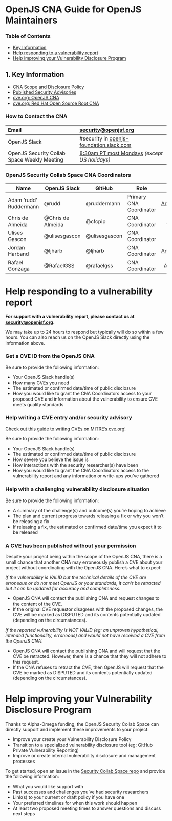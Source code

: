 # OpenJS CNA Guide for OpenJS Maintainers

### Table of Contents
- [Key Information](#key-information)
- [Help responding to a vulnerability report](#help-responding-to-a-vulnerability-report)
- [Help improving your Vulnerability Disclosure Program](#help-improving-your-vulnerability-disclosure-program)

## 1. Key Information

* [CNA Scope and Disclosure Policy](https://security.openjsf.org)  
* [Published Security Advisories](https://security.openjsf.org/security-advisories.html)  
* [cve.org: OpenJS CNA](https://www.cve.org/PartnerInformation/ListofPartners/partner/openjs)  
* [cve.org: Red Hat Open Source Root CNA](https://www.cve.org/PartnerInformation/ListofPartners/partner/redhat)

### How to Contact the CNA

| Email | [security@openjsf.org](mailto:security@openjsf.org) |
| :---- | :---- |
| OpenJS Slack | \#security in [openjs-foundation.slack.com](https://openjs-foundation.slack.com/) |
| OpenJS Security Collab Space Weekly Meeting | [8:30am PT most Mondays](https://calendar.openjsf.org) *(except US holidays)* |

### OpenJS Security Collab Space CNA Coordinators

| Name | OpenJS Slack | GitHub | Role | Time Zone |
| ----- | ----- | ----- | ----- | :---: |
| Adam ‘rudd’ Ruddermann | @rudd | @ruddermann | Primary CNA Coordinator | [America/Los_Angeles](https://www.timeanddate.com/time/zone/usa/los-angeles) |
| Chris de Almeida | @Chris de Almeida  | @ctcpip | CNA Coordinator |[America/Chicago](https://www.timeanddate.com/time/zone/usa/chicago) |
| Ulises Gascon | @ulisesgascon | @ulisesgascon | CNA Coordinator | [Europe/Madrid](https://www.timeanddate.com/time/zone/spain/madrid) |
| Jordan Harband | @ljharb | @ljharb | CNA Coordinator | [America/Los_Angeles](https://www.timeanddate.com/time/zone/usa/los-angeles) |
| Rafael Gonzaga | @RafaelGSS | @rafaelgss | CNA Coordinator | [America/Sao_Paulo](https://www.timeanddate.com/time/zone/brazil/sao-paulo) |

# Help responding to a vulnerability report

**For support with a vulnerability report, please contact us at [security@openjsf.org](mailto:security@openjsf.org).**

We may take up to 24 hours to respond but typically will do so within a few hours. You can also reach us on the OpenJS Slack directly using the information above.

### **Get a CVE ID from the OpenJS CNA**

Be sure to provide the following information:

* Your OpenJS Slack handle(s)  
* How many CVEs you need  
* The estimated or confirmed date/time of public disclosure  
* How you would like to grant the CNA Coordinators access to your proposed CVE and information about the vulnerability to ensure CVE meets quality standards

### **Help writing a CVE entry and/or security advisory**

[Check out this guide to writing CVEs on MITRE’s cve.org\!](https://www.cve.org/Resources/Roles/Cnas/CVE_Record_Creation.pptx)

Be sure to provide the following information:

* Your OpenJS Slack handle(s)  
* The estimated or confirmed date/time of public disclosure  
* How severe you believe the issue is  
* How interactions with the security researcher(s) have been  
* How you would like to grant the CNA Coordinators access to the vulnerability report and any information or write-ups you’ve gathered

### **Help with a challenging vulnerability disclosure situation**

Be sure to provide the following information:

* A summary of the challenge(s) and outcome(s) you’re hoping to achieve  
* The plan and current progress towards releasing a fix or why you won’t be releasing a fix  
* If releasing a fix, the estimated or confirmed date/time you expect it to be released

### **A CVE has been published without your permission**

Despite your project being within the scope of the OpenJS CNA, there is a small chance that another CNA may erroneously publish a CVE about your project without coordinating with the OpenJS CNA. Here’s what to expect:

*If the vulnerability is VALID but the technical details of the CVE are erroneous or do not meet OpenJS or your standards, it can’t be retracted but it can be updated for accuracy and completeness.*

* OpenJS CNA will contact the publishing CNA and request changes to the content of the CVE.  
* If the original CVE requestor disagrees with the proposed changes, the CVE will be marked as DISPUTED and its contents potentially updated (depending on the circumstances).

*If the reported vulnerability is NOT VALID (eg: an unproven hypothetical, intended functionality, erroneous) and would not have received a CVE from the OpenJS CNA:*

* OpenJS CNA will contact the publishing CNA and will request that the CVE be retracted. However, there is a chance that they will not adhere to this request.  
* If the CNA refuses to retract the CVE, then OpenJS will request that the CVE be marked as DISPUTED and its contents potentially updated (depending on the circumstances).

# Help improving your Vulnerability Disclosure Program

Thanks to Alpha-Omega funding, the OpenJS Security Collab Space can directly support and implement these improvements to your project:

* Improve your create your Vulnerability Disclosure Policy  
* Transition to a specialized vulnerability disclosure tool (eg: GitHub Private Vulnerability Reporting)  
* Improve or create internal vulnerability disclosure and management processes

To get started, open an issue in the [Security Collab Space repo](https://github.com/openjs-foundation/security-collab-space) and provide the following information:

* What you would like support with  
* Past successes and challenges you’ve had security researchers  
* Link(s) to your current or draft policy if you have one  
* Your preferred timelines for when this work should happen  
* At least two proposed meeting times to answer questions and discuss next steps
